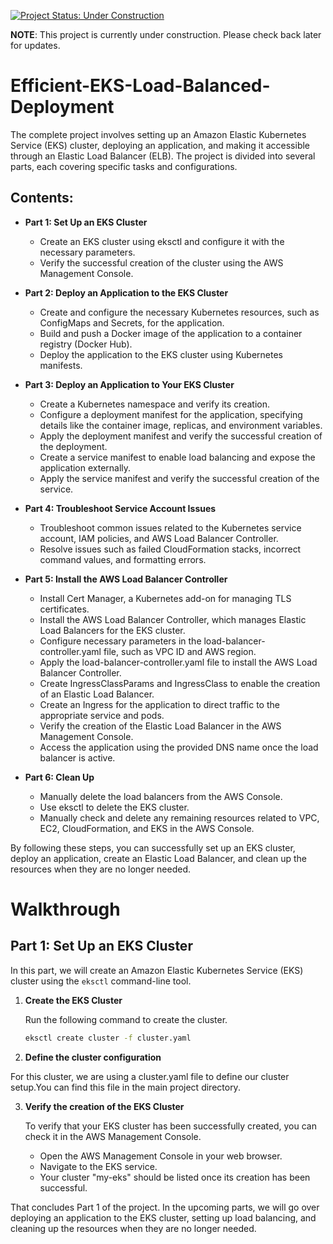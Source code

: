 
[![Project Status: Under Construction](https://img.shields.io/badge/Project%20Status-Under%20Construction-yellow)](https://github.com/YavorMarkov/Efficient-EKS-Load-Balanced-Deployment/)


**NOTE**: This project is currently under construction. Please check back later for updates.



# Efficient-EKS-Load-Balanced-Deployment

The complete project involves setting up an Amazon Elastic Kubernetes Service (EKS) cluster, deploying an application, and making it accessible through an Elastic Load Balancer (ELB). The project is divided into several parts, each covering specific tasks and configurations.

## Contents:



- **Part 1: Set Up an EKS Cluster**
  - Create an EKS cluster using eksctl and configure it with the necessary parameters.
  - Verify the successful creation of the cluster using the AWS Management Console.

- **Part 2: Deploy an Application to the EKS Cluster**
  - Create and configure the necessary Kubernetes resources, such as ConfigMaps and Secrets, for the application.
  - Build and push a Docker image of the application to a container registry (Docker Hub).
  - Deploy the application to the EKS cluster using Kubernetes manifests.

- **Part 3: Deploy an Application to Your EKS Cluster**
  - Create a Kubernetes namespace and verify its creation.
  - Configure a deployment manifest for the application, specifying details like the container image, replicas, and environment variables.
  - Apply the deployment manifest and verify the successful creation of the deployment.
  - Create a service manifest to enable load balancing and expose the application externally.
  - Apply the service manifest and verify the successful creation of the service.

- **Part 4: Troubleshoot Service Account Issues**
  - Troubleshoot common issues related to the Kubernetes service account, IAM policies, and AWS Load Balancer Controller.
  - Resolve issues such as failed CloudFormation stacks, incorrect command values, and formatting errors.

- **Part 5: Install the AWS Load Balancer Controller**
  - Install Cert Manager, a Kubernetes add-on for managing TLS certificates.
  - Install the AWS Load Balancer Controller, which manages Elastic Load Balancers for the EKS cluster.
  - Configure necessary parameters in the load-balancer-controller.yaml file, such as VPC ID and AWS region.
  - Apply the load-balancer-controller.yaml file to install the AWS Load Balancer Controller.
  - Create IngressClassParams and IngressClass to enable the creation of an Elastic Load Balancer.
  - Create an Ingress for the application to direct traffic to the appropriate service and pods.
  - Verify the creation of the Elastic Load Balancer in the AWS Management Console.
  - Access the application using the provided DNS name once the load balancer is active.

- **Part 6: Clean Up**
  - Manually delete the load balancers from the AWS Console.
  - Use eksctl to delete the EKS cluster.
  - Manually check and delete any remaining resources related to VPC, EC2, CloudFormation, and EKS in the AWS Console.


By following these steps, you can successfully set up an EKS cluster, deploy an application, create an Elastic Load Balancer, and clean up the resources when they are no longer needed.

# Walkthrough
## Part 1: Set Up an EKS Cluster

In this part, we will create an Amazon Elastic Kubernetes Service (EKS) cluster using the `eksctl` command-line tool.

1. **Create the EKS Cluster**

   Run the following command to create the cluster.

   ```bash
   eksctl create cluster -f cluster.yaml

2. **Define the cluster configuration**

  For this cluster, we are using a cluster.yaml file to define our cluster setup.You can find this file in the main project directory.
  
3. **Verify the creation of the EKS Cluster**

   To verify that your EKS cluster has been successfully created, you can check it in the AWS Management Console. 

   - Open the AWS Management Console in your web browser.
   - Navigate to the EKS service.
   - Your cluster "my-eks" should be listed once its creation has been successful.

That concludes Part 1 of the project. In the upcoming parts, we will go over deploying an application to the EKS cluster, setting up load balancing, and cleaning up the resources when they are no longer needed.



